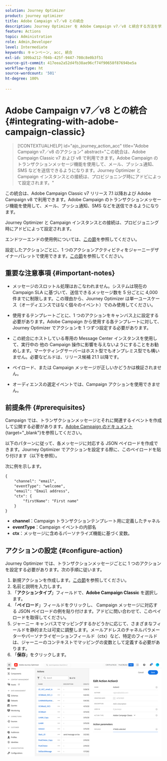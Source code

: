 ```yaml
---
solution: Journey Optimizer
product: journey optimizer
title: Adobe Campaign v7／v8 との統合
description: Journey Optimizer を Adobe Campaign v7／v8 と統合する方法を学ぶ
feature: Actions
topic: Administration
role: Admin,Developer
level: Intermediate
keywords: キャンペーン, acc, 統合
exl-id: 109ba212-f04b-425f-9447-708c8e0b3f51
source-git-commit: 417eea2a52d4fb38ae96cf74f90658f87694be5a
workflow-type: ht
source-wordcount: '501'
ht-degree: 100%

---
```


# Adobe Campaign v7／v8 との統合 {#integrating-with-adobe-campaign-classic}

>[!CONTEXTUALHELP]
>id="ajo_journey_action_acc"
>title="Adobe Campaign v7／v8 のアクション"
>abstract="この統合は、Adobe Campaign Classic v7 および v8 で利用できます。Adobe Campaign のトランザクションメッセージ機能を使用して、メール、プッシュ通知、SMS などを送信できるようになります。Journey Optimizer と Campaign インスタンスとの接続は、プロビジョニング時にアドビによって設定されます。"

この統合は、Adobe Campaign Classic v7 リリース 7.1 以降および Adobe Campaign v8 で利用できます。Adobe Campaign のトランザクションメッセージ機能を使用して、メール、プッシュ通知、SMS などを送信できるようになります。

Journey Optimizer と Campaign インスタンスとの接続は、プロビジョニング時にアドビによって設定されます。

エンドツーエンドの使用例については、[この節](../building-journeys/ajo-ac.md)を参照してください。

設定したアクションごとに、1 つのアクションアクティビティをジャーニーデザイナーパレットで使用できます。[この節](../building-journeys/using-adobe-campaign-classic.md)を参照してください。

## 重要な注意事項 {#important-notes}

* メッセージのスロットル処理はおこなわれません。システムは現在の Campaign SLA に基づいて、送信できるメッセージ数を 5 分ごとに 4,000 件までに制限します。この理由から、Journey Optimizer は単一ユースケース（オーディエンスではなく個々のイベント）でのみ使用してください。

* 使用するテンプレートごとに、1 つのアクションをキャンバス上に設定する必要があります。Adobe Campaign から使用する各テンプレートに対して、Journey Optimizer でアクションを 1 つずつ設定する必要があります。

* この統合にホストしている専用の Message Center インスタンスを使用して、実行中の 他の Campaign 操作に影響を与えないようにすることをお勧めします。マーケティングサーバーはホスト型でもオンプレミス型でも構いません。必要なビルドは、リリース候補 21.1 以降です。

* ペイロード、または Campaign メッセージが正しいかどうかは検証されません。

* オーディエンスの選定イベントでは、Campaign アクションを使用できません。

## 前提条件 {#prerequisites}

Campaign では、トランザクションメッセージとそれに関連するイベントを作成して公開する必要があります。[Adobe Campaign のドキュメント](https://experienceleague.adobe.com/docs/campaign-classic/using/transactional-messaging/introduction/about-transactional-messaging.html?lang=ja#transactional-messaging){target="_blank"}を参照してください。

以下のパターンに従って、各メッセージに対応する JSON ペイロードを作成できます。Journey Optimizer でアクションを設定する際に、このペイロードを貼り付けます（以下を参照）。

次に例を示します。

```
{
    "channel": "email",
    "eventType": "welcome",
    "email": "Email address",
    "ctx": {
        "firstName": "First name"
    }
}
```

* **channel**：Campaign トランザクションテンプレート用に定義したチャネル
* **eventType**：Campaign イベントの内部名
* **ctx**：メッセージに含めるパーソナライズ機能に基づく変数。

## アクションの設定 {#configure-action}

Journey Optimizer では、トランザクションメッセージごとに 1 つのアクションを設定する必要があります。次の手順に従います。

1. 新規アクションを作成します。[この節](../action/action.md)を参照してください。
1. 名前と説明を入力します。
1. 「**アクションタイプ**」フィールドで、**Adobe Campaign Classic** を選択します。
1. 「**ペイロード**」フィールドをクリックし、 Campaign メッセージに対応する JSON ペイロードの例を貼り付けます。アドビに問い合わせて、このペイロードを取得してください。 
1. ジャーニー キャンバスでマッピングするかどうかに応じて、さまざまなフィールドを静的または可変に調整します。メールアドレスのチャネルパラメーターやパーソナライゼーションフィールド（ctx）など、特定のフィールドは、ジャーニーのコンテキストでマッピングの変数として定義する必要があります。
1. 「**保存**」をクリックします。

![](assets/accintegration1.png)